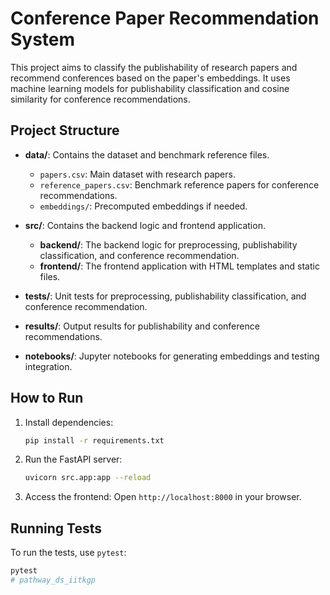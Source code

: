 # Conference Paper Recommendation System

This project aims to classify the publishability of research papers and recommend conferences based on the paper's embeddings. It uses machine learning models for publishability classification and cosine similarity for conference recommendations.

## Project Structure

- **data/**: Contains the dataset and benchmark reference files.
  - `papers.csv`: Main dataset with research papers.
  - `reference_papers.csv`: Benchmark reference papers for conference recommendations.
  - `embeddings/`: Precomputed embeddings if needed.

- **src/**: Contains the backend logic and frontend application.
  - **backend/**: The backend logic for preprocessing, publishability classification, and conference recommendation.
  - **frontend/**: The frontend application with HTML templates and static files.

- **tests/**: Unit tests for preprocessing, publishability classification, and conference recommendation.
- **results/**: Output results for publishability and conference recommendations.
- **notebooks/**: Jupyter notebooks for generating embeddings and testing integration.

## How to Run

1. Install dependencies:
    ```bash
    pip install -r requirements.txt
    ```

2. Run the FastAPI server:
    ```bash
    uvicorn src.app:app --reload
    ```

3. Access the frontend:
    Open `http://localhost:8000` in your browser.

## Running Tests

To run the tests, use `pytest`:

```bash
pytest
# pathway_ds_iitkgp
